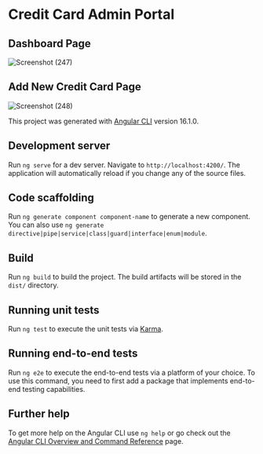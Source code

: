 # Credit Card Admin Portal
## Dashboard Page
![Screenshot (247)](https://github.com/ashutosh2708/CreditCard-Admin-Portal/assets/105096433/f9ee5d7c-e4c8-41ba-ae72-131a4ec72fdf)

## Add New Credit Card Page
![Screenshot (248)](https://github.com/ashutosh2708/CreditCard-Admin-Portal/assets/105096433/8ae38ed4-c6a6-4c3e-b9e1-808e6578bea4)


This project was generated with [Angular CLI](https://github.com/angular/angular-cli) version 16.1.0.

## Development server

Run `ng serve` for a dev server. Navigate to `http://localhost:4200/`. The application will automatically reload if you change any of the source files.

## Code scaffolding

Run `ng generate component component-name` to generate a new component. You can also use `ng generate directive|pipe|service|class|guard|interface|enum|module`.

## Build

Run `ng build` to build the project. The build artifacts will be stored in the `dist/` directory.

## Running unit tests

Run `ng test` to execute the unit tests via [Karma](https://karma-runner.github.io).

## Running end-to-end tests

Run `ng e2e` to execute the end-to-end tests via a platform of your choice. To use this command, you need to first add a package that implements end-to-end testing capabilities.

## Further help

To get more help on the Angular CLI use `ng help` or go check out the [Angular CLI Overview and Command Reference](https://angular.io/cli) page.
